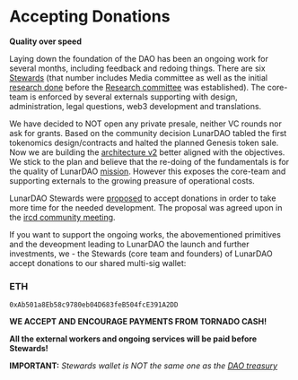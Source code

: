 # Accepting Donations

**Quality over speed**

Laying down the foundation of the DAO has been an ongoing work for several months, including feedback and redoing things. There are six [Stewards](https://wiki.lunardao.net/governance.html#stewards) (that number includes Media committee as well as the initial [research done](https://wiki.lunardao.net/intro.html) before the [Research committee](https://twitter.com/lunarpunksquad/status/1616859865024188419) was established). The core-team is enforced by several externals supporting with design, administration, legal questions, web3 development and translations.

We have decided to NOT open any private presale, neither VC rounds nor ask for grants. Based on the community decision LunarDAO tabled the first tokenomics design/contracts and halted the planned Genesis token sale. Now we are building the [architecture v2](https://github.com/lunardao/dao/edit/main/README.md) better aligned with the objectives. We stick to the plan and believe that the re-doing of the fundamentals is for the quality of LunarDAO [mission](https://wiki.lunardao.net/manifesto.html). However this exposes the core-team and supporting externals to the growing preasure of operational costs.

LunarDAO Stewards were [proposed](https://forum.lunardao.net/t/tokenomics-lunar-vox/89/18?u=ogma) to accept donations in order to take more time for the needed development. The proposal was agreed upon in the [ircd community meeting](https://twitter.com/lunarpunksquad/status/1615001037949075456).

If you want to support the ongoing works, the abovementioned primitives and the deveopment leading to LunarDAO the launch and further investments, we - the Stewards (core team and founders) of LunarDAO accept donations to our shared multi-sig wallet:

### ETH
```
0xAb501a8Eb58c9780eb04D683feB504fcE391A2DD
```

**WE ACCEPT AND ENCOURAGE PAYMENTS FROM TORNADO CASH!**

**All the external workers and ongoing services will be paid before Stewards!**

**IMPORTANT:** *Stewards wallet is NOT the same one as the [DAO treasury](https://etherscan.io/enslookup-search?search=lunarpunksquad.eth!)*
